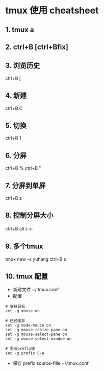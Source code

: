 # tmux  使用 cheatsheet
## 1. tmux a

## 2. ctrl+B [ctrl+Bfix]

## 3. 浏览历史

ctrl+B [

## 4. 新建
ctrl+B C

## 5. 切换
ctrl+B 1


## 6. 分屏
ctrl+B %
ctrl+B "

## 7. 分屏到单屏
ctrl+B z

## 8. 控制分屏大小
ctrl+B alt＋<-

## 9. 多个tmux

tmux new -s yuhang
ctrl+B s

## 10. tmux 配置
- 新建文件 ~/.tmux.conf
- 配置
```
# 支持鼠标
set -g mouse on

# 已经废弃
set -g mode-mouse on
set -g mouse-resize-pane on
set -g mouse-select-pane on
set -g mouse-select-window on

# 更改prefix键
set -g prefix C-a
```
- 保存
prefix
source-fille ~/.tmux.conf
